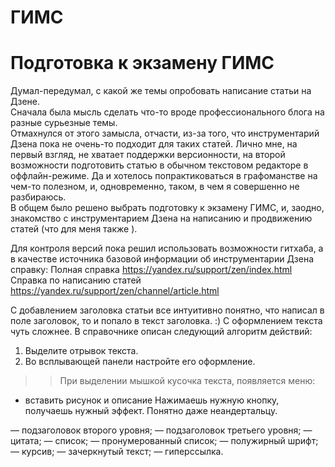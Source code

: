 # ГИМС
# Подготовка к экзамену ГИМС   

Думал-передумал, с какой же темы опробовать написание статьи на Дзене.   
Сначала была мысль сделать что-то вроде профессионального блога на разные сурьезные темы.   
Отмахнулся от этого замысла, отчасти, из-за того, что инструментарий Дзена пока не очень-то подходит для таких статей. Лично мне, на первый взгляд, не хватает поддержки версионности, на второй возможности подготовить статью в обычном текстовом редакторе в оффлайн-режиме. Да и хотелось попрактиковаться в графоманстве на чем-то полезном, и, одновременно, таком, в чем я совершенно не разбираюсь.   
В общем было решено выбрать подготовку к экзамену ГИМС, и, заодно, знакомство с инструментарием Дзена на написанию и продвижению статей (что для меня также ).   

Для контроля версий пока решил использовать возможности гитхаба, а в качестве источника базовой информации об инструментарии Дзена справку:
Полная справка https://yandex.ru/support/zen/index.html   
Справка по написанию статей https://yandex.ru/support/zen/channel/article.html   

С добавлением заголовка статьи все интуитивно понятно, что написал в поле заголовок, то и попало в текст заголовка. :)
С оформлением текста чуть сложнее. В справочнике описан следующий алгоритм действий:
1. Выделите отрывок текста.
2. Во всплывающей панели настройте его оформление.

>> При выделении мышкой кусочка текста, появляется меню:
+ вставить рисунок и описание
Нажимаешь нужную кнопку, получаешь нужный эффект. Понятно даже неандертальцу.

— подзаголовок второго уровня;
 — подзаголовок третьего уровня;
 — цитата;
 — список;
 — пронумерованный список;
 — полужирный шрифт;
 — курсив;
 — зачеркнутый текст;
 — гиперссылка.
 
 
